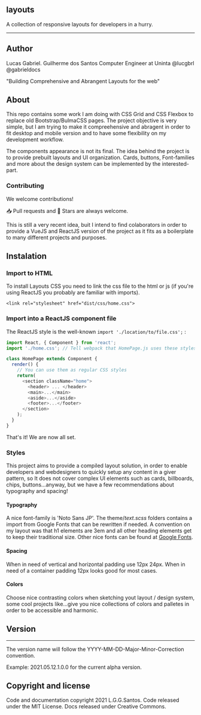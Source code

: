 ## layouts

A collection of responsive layouts for developers in a hurry. 

<hr>

## Author 

Lucas Gabriel. Guilherme dos Santos 
Computer Engineer at Uninta
@lucgbrl @gabrieldocs

"Building Comprehensive and Abrangent Layouts for the web"

## About

This repo contains some work I am doing with CSS Grid and CSS Flexbox to replace old Bootstrap/BulmaCSS pages. The project objective is very simple, but I am trying to make it compreehensive and abragent in order to fit desktop and mobile version and to have some flexibility on my development workflow. 

The components appearance is not its final. The idea behind the project is to provide prebuilt layouts and UI organization. 
Cards, buttons, Font-families and more about the design system can be implemented by the interested-part. 


### Contributing 
We welcome contributions!

📥 Pull requests and 🌟 Stars are always welcome.

This is still a very recent idea, buit I intend to find colaborators in order to provide a VueJS and ReactJS version of the project as it fits as a boilerplate to many different projects and purposes. 



## Instalation 


### Import to HTML
To install Layouts CSS you need to link the css file to the html or js (if you're using ReactJS you probably are familiar with imports).

```
<link rel="stylesheet" href="dist/css/home.css">

```
### Import into a ReactJS component file 

The ReactJS style is the well-known ```import './location/to/file.css';``` : 

```javascript 
import React, { Component } from 'react';
import './home.css'; // Tell webpack that HomePage.js uses these styles

class HomePage extends Component {
  render() {
    // You can use them as regular CSS styles
    return(
      <section className="home">
        <header> ... </header>
        <main>...</main>
        <aside>...</aside>
        <footer>...</footer>
      </section>
    );
  }
}
```

That's it! We are now all set. 


### Styles

This project aims to provide a compiled layout solution, in order to enable developers and webdesigners to quickly setup any content in a giver pattern, so It does not cover complex UI elements such as cards, billboards, chips, buttons...anyway, but we have a few recommendations about typography and spacing!  

#### Typography

A nice font-family is 'Noto Sans JP'. The theme/_text.scss_ folders contains a import from Google Fonts that can be rewritten if needed. 
A convention on my layout was that h1 elements are 3em and all other heading elements get to keep their traditional size. Other nice fonts can be found at [Google Fonts](https://fonts.google.com/). 

#### Spacing 

When in need of vertical and horizontal padding use 12px 24px.
When in need of a container padding 12px looks good for most cases. 


#### Colors 

Choose nice contrasting colors when sketching yout layout / design system, some cool projects like...give you nice collections of colors and palletes in order to be accessible and harmonic. 


## Version 
<hr>

The version name will follow the YYYY-MM-DD-Major-Minor-Correction convention. 

Example: 2021.05.12.1.0.0 for the current alpha version. 

## Copyright and license
Code and documentation copyright 2021 L.G.G.Santos. Code released under the MIT License. Docs released under Creative Commons.

